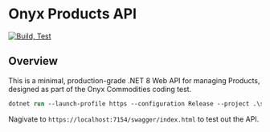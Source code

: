 # Onyx Products API

[![Build, Test](https://github.com/BeardyC/Onyx.Products/actions/workflows/dotnet.yml/badge.svg?branch=feature%2Fpipelines)](https://github.com/BeardyC/Onyx.Products/actions/workflows/dotnet.yml)
## Overview
This is a minimal, production-grade .NET 8 Web API for managing Products, designed as part of the Onyx Commodities coding test.

```ps
dotnet run --launch-profile https --configuration Release --project .\src\Onyx.ProductManagement.Api\
```

Nagivate to `https://localhost:7154/swagger/index.html` to test out the API.
